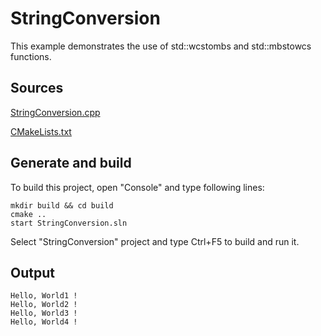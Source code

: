 # StringConversion

This example demonstrates the use of std::wcstombs and std::mbstowcs functions.

## Sources

[StringConversion.cpp](./StringConversion.cpp)

[CMakeLists.txt](./CMakeLists.txt)

## Generate and build

To build this project, open "Console" and type following lines:

``` shell
mkdir build && cd build
cmake .. 
start StringConversion.sln
```

Select "StringConversion" project and type Ctrl+F5 to build and run it.

## Output

```
Hello, World1 !
Hello, World2 !
Hello, World3 !
Hello, World4 !
```
